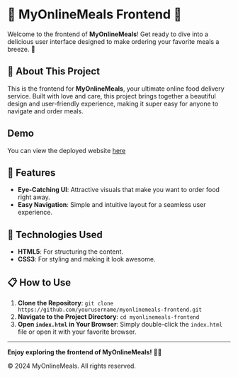 
# 🍔 MyOnlineMeals Frontend 🍕

Welcome to the frontend of **MyOnlineMeals**! Get ready to dive into a delicious user interface designed to make ordering your favorite meals a breeze. 🌟

## 🚀 About This Project

This is the frontend for **MyOnlineMeals**, your ultimate online food delivery service. Built with love and care, this project brings together a beautiful design and user-friendly experience, making it super easy for anyone to navigate and order meals.

## Demo

You can view the deployed website [here]( https://priyanshigoyal2801.github.io/FoodDelivery/)

## 🌟 Features


- **Eye-Catching UI**: Attractive visuals that make you want to order food right away.
- **Easy Navigation**: Simple and intuitive layout for a seamless user experience.


## 🎨 Technologies Used

- **HTML5**: For structuring the content.
- **CSS3**: For styling and making it look awesome.


## 📋 How to Use

1. **Clone the Repository**: `git clone https://github.com/yourusername/myonlinemeals-frontend.git`
2. **Navigate to the Project Directory**: `cd myonlinemeals-frontend`
3. **Open `index.html` in Your Browser**: Simply double-click the `index.html` file or open it with your favorite browser.





---

**Enjoy exploring the frontend of MyOnlineMeals!** 🌟🍕

© 2024 MyOnlineMeals. All rights reserved.
